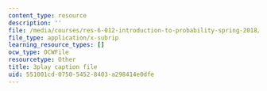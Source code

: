 ```yaml
---
content_type: resource
description: ''
file: /media/courses/res-6-012-introduction-to-probability-spring-2018/551001cd075054528403a298414e0dfe_jOC4ATKBWlI.vtt
file_type: application/x-subrip
learning_resource_types: []
ocw_type: OCWFile
resourcetype: Other
title: 3play caption file
uid: 551001cd-0750-5452-8403-a298414e0dfe
---
```

